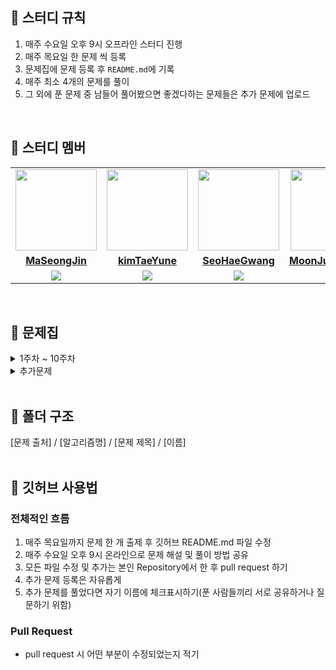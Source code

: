 ## 📘 스터디 규칙
1. 매주 수요일 오후 9시 오프라인 스터디 진행
2. 매주 목요일 한 문제 씩 등록
3. 문제집에 문제 등록 후 `README.md`에 기록
4. 매주 최소 4개의 문제를 풀이
5. 그 외에 푼 문제 중 남들어 풀어봤으면 좋겠다하는 문제들은 추가 문제에 업로드
<br>

## 📘 스터디 멤버

<table>
 <tr>
    <td align="center"><a href="https://github.com/MaSeongJin"><img src="https://avatars.githubusercontent.com/MaSeongJin" width="130px;" alt=""></a></td>
    <td align="center"><a href="https://github.com/tykim97"><img src="https://avatars.githubusercontent.com/tykim97" width="130px;" alt=""></a></td>
    <td align="center"><a href="https://github.com/HaeGwangS"><img src="https://avatars.githubusercontent.com/HaeGwangS" width="130px;" alt=""></a></td>
    <td align="center"><a href="https://github.com/NoRuTnT"><img src="https://avatars.githubusercontent.com/NoRuTnT" width="130px;" alt=""></a></td>
  </tr>
  <tr>
    <td align="center"><a href="https://github.com/MaSeongJin"><b>MaSeongJin</b></a></td>
    <td align="center"><a href="https://github.com/tykim97"><b>kimTaeYune</b></a></td>
    <td align="center"><a href="https://github.com/HaeGwangS"><b>SeoHaeGwang</b></a></td>
    <td align="center"><a href="https://github.com/NoRuTnT"><b>MoonJunHyeong</b></a></td>
  </tr>
  <tr> 
    <td align="center"><img src="https://img.shields.io/badge/Java-007396.svg?&style=for-the-badge&logo=Java&logoColor=white"></td>
    <td align="center"><img src="https://img.shields.io/badge/Java-007396.svg?&style=for-the-badge&logo=Java&logoColor=white"></td>
    <td align="center"><img src="https://img.shields.io/badge/Java-007396.svg?&style=for-the-badge&logo=Java&logoColor=white"></td>
    <td align="center"><img src="https://img.shields.io/badge/Java-007396.svg?&style=for-the-badge&logo=Java&logoColor=white"></td>
  </tr> 
</table>

<br/>

## 📘 문제집
<details>
<summary>1주차 ~ 10주차</summary>
<br>
  
||날짜|출처|문제1|문제2|문제3|문제4|
|--|--|--|--|--|--|--|
|**1주차**|08.30. ~ 09.06.|백준|[종이의 개수](https://www.acmicpc.net/problem/1780)|[쿼드트리](https://www.acmicpc.net/problem/1992)|[쿼드트리](https://www.acmicpc.net/problem/1992)|[쿼드트리](https://www.acmicpc.net/problem/1992)|
</details>

<details>
<summary>추가문제</summary>
<br>
  
|날짜|올린사람|출처|문제|마성진|김태윤|문준형|서해광|
|--|--|--|--|--|--|--|--|
|23/08/30|마성진|백준|[종이의 개수](https://www.acmicpc.net/problem/1780)|❌|❌|❌|❌|
</details>
<!-- ✅  ❌ -->
<br>

## 📘 폴더 구조
[문제 출처] / [알고리즘명] / [문제 제목] / [이름]
<br><br>

## 📘 깃허브 사용법
### 전체적인 흐름
1. 매주 목요일까지 문제 한 개 출제 후 깃허브 README.md 파일 수정
2. 매주 수요일 오후 9시 온라인으로 문제 해설 및 풀이 방법 공유
3. 모든 파일 수정 및 추가는 본인 Repository에서 한 후 pull request 하기
4. 추가 문제 등록은 자유롭게
5. 추가 문제를 풀었다면 자기 이름에 체크표시하기(푼 사람들끼리 서로 공유하거나 질문하기 위함)

### Pull Request
- pull request 시 어떤 부분이 수정되었는지 적기
